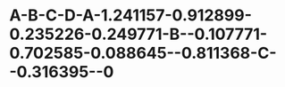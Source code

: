 # A-B-C-D-A-1.241157-0.912899-0.235226-0.249771-B--0.107771-0.702585-0.088645--0.811368-C--0.316395--0